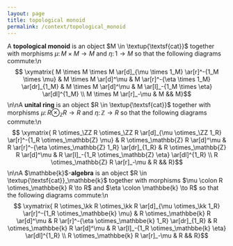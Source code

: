 ```yaml
---
layout: page
title: topological monoid
permalink: /context/topological_monoid
---
```

A **topological monoid** is an object $M \in \textup{\textsf{cat}}$ together with morphisms $\mu \colon M \times M \to M$ and $\eta \colon 1 \to M$ so that the following diagrams commute:\n$$ \xymatrix{ M \times M \times M \ar[d]_{\mu \times 1_M} \ar[r]^-{1_M \times \mu} & M \times M \ar[d]^\mu & M \ar[r]^-{\eta \times 1_M} \ar[dr]_{1_M} & M \times M \ar[d]^\mu & M \ar[l]_-{1_M \times \eta} \ar[dl]^{1_M} \\ M \times M \ar[r]_-\mu & M &&  M}$$\n\nA **unital ring** is an object $R \in \textup{\textsf{cat}}$ together with morphisms $\mu \colon R \otimes_\mathbb{Z}  R \to R$ and $\eta \colon \mathbb{Z} \to R$ so that the following diagrams commute:\n$$ \xymatrix{ R \otimes_\ZZ R \otimes_\ZZ R \ar[d]_{\mu \otimes_\ZZ 1_R} \ar[r]^-{1_R \otimes_\mathbb{Z} \mu} & R \otimes_\mathbb{Z} R \ar[d]^\mu & R \ar[r]^-{\eta \otimes_\mathbb{Z} 1_R} \ar[dr]_{1_R} & R \otimes_\mathbb{Z} R \ar[d]^\mu & R \ar[l]_-{1_R \otimes_\mathbb{Z} \eta} \ar[dl]^{1_R} \\ R \otimes_\mathbb{Z} R \ar[r]_-\mu & R &&  R}$$\n\nA $\mathbbe{k}$-**algebra** is an object $R \in \textup{\textsf{cat}}_\mathbbe{k}$  together with morphisms $\mu \colon R \otimes_\mathbbe{k}  R \to R$ and $\eta \colon \mathbbe{k} \to R$ so that the following diagrams commute:\n$$ \xymatrix{ R \otimes_\kk R \otimes_\kk R \ar[d]_{\mu \otimes_\kk 1_R} \ar[r]^-{1_R \otimes_\mathbbe{k} \mu} & R \otimes_\mathbbe{k} R \ar[d]^\mu & R \ar[r]^-{\eta \otimes_\mathbbe{k} 1_R} \ar[dr]_{1_R} & R \otimes_\mathbbe{k} R \ar[d]^\mu & R \ar[l]_-{1_R \otimes_\mathbbe{k} \eta} \ar[dl]^{1_R} \\ R \otimes_\mathbbe{k} R \ar[r]_-\mu & R &&  R}$$
